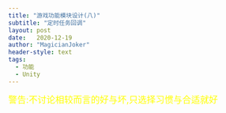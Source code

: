 ```yaml
---
title: "游戏功能模块设计(八)"
subtitle: "定时任务回调"
layout: post
date:   2020-12-19
author: "MagicianJoker"
header-style: text
tags:
  - 功能
  - Unity
---
```


<font color=yellow size= 4>警告:不讨论相较而言的好与坏,只选择习惯与合适就好</font>

